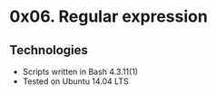 # 0x06. Regular expression

## Technologies
* Scripts written in Bash 4.3.11(1)
* Tested on Ubuntu 14.04 LTS
